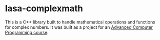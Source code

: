 # lasa-complexmath

This is a C++ library built to handle mathematical operations and functions for complex numbers. It was built as a project for an [Advanced Computer Programming course](lasacs.com).
